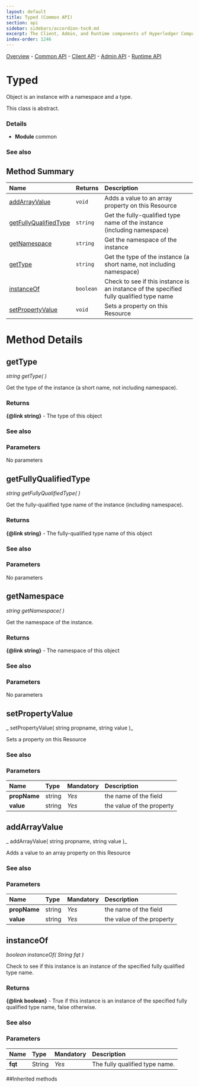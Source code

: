 ```yaml
---
layout: default
title: Typed (Common API)
section: api
sidebar: sidebars/accordion-toc0.md
excerpt: The Client, Admin, and Runtime components of Hyperledger Composer
index-order: 1246
---
```

[Overview](api-doc-index)  -  [Common API](allData#common-api)  -  [Client API](allData#client-api)  -  [Admin API](allData#admin-api)  -  [Runtime API](allData#runtime-api)
# Typed

Object is an instance with a namespace and a type.

This class is abstract.

### Details

- **Module** common



### See also





## Method Summary
| Name | Returns | Description |
| :---- | :-------- | :----------- |
| [addArrayValue](#addarrayvalue) | `void` | Adds a value to an array property on this Resource  |
| [getFullyQualifiedType](#getfullyqualifiedtype) | `string` | Get the fully-qualified type name of the instance (including namespace)  |
| [getNamespace](#getnamespace) | `string` | Get the namespace of the instance  |
| [getType](#gettype) | `string` | Get the type of the instance (a short name, not including namespace)  |
| [instanceOf](#instanceof) | `boolean` | Check to see if this instance is an instance of the specified fully qualified type name  |
| [setPropertyValue](#setpropertyvalue) | `void` | Sets a property on this Resource  |





# Method Details


## getType
_string getType(  )_


Get the type of the instance (a short name, not including namespace).





### Returns
**{@link string}** - The type of this object




### See also






### Parameters

No parameters









## getFullyQualifiedType
_string getFullyQualifiedType(  )_


Get the fully-qualified type name of the instance (including namespace).





### Returns
**{@link string}** - The fully-qualified type name of this object




### See also






### Parameters

No parameters









## getNamespace
_string getNamespace(  )_


Get the namespace of the instance.





### Returns
**{@link string}** - The namespace of this object




### See also






### Parameters

No parameters









## setPropertyValue
_ setPropertyValue( string propname, string value )_


Sets a property on this Resource







### See also






### Parameters
| Name | Type | Mandatory | Description |
| :-----------  | :----------- | :----------- | :----------- |
|**propName**| string |*Yes*|the name of the field|
|**value**| string |*Yes*|the value of the property|










## addArrayValue
_ addArrayValue( string propname, string value )_


Adds a value to an array property on this Resource







### See also






### Parameters
| Name | Type | Mandatory | Description |
| :-----------  | :----------- | :----------- | :----------- |
|**propName**| string |*Yes*|the name of the field|
|**value**| string |*Yes*|the value of the property|










## instanceOf
_boolean instanceOf( String fqt )_


Check to see if this instance is an instance of the specified fully qualified type name.





### Returns
**{@link boolean}** - True if this instance is an instance of the specified fully qualified type name, false otherwise.




### See also






### Parameters
| Name | Type | Mandatory | Description |
| :-----------  | :----------- | :----------- | :----------- |
|**fqt**| String |*Yes*|The fully qualified type name.|








 

##Inherited methods

 
